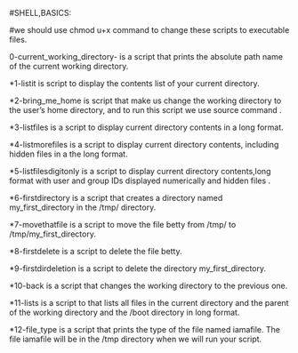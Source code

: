 #SHELL,BASICS:

#we should use chmod u+x command to  change these scripts to executable files.

0-current_working_directory- is a script that prints the absolute path name of the current working directory.

*1-listit is script to display the contents list of your current directory.

*2-bring_me_home is script that make us change the working directory to the user’s home directory, and to run this script we use source command .

*3-listfiles is a script to display current directory contents in a long format.

*4-listmorefiles is a script to display current directory contents, including hidden files in a the long format.

*5-listfilesdigitonly is a script to display current directory contents,long format with user and group IDs displayed numerically and hidden files .

*6-firstdirectory is  a script that creates a directory named my_first_directory in the /tmp/ directory.

*7-movethatfile is a script to move the file betty from /tmp/ to /tmp/my_first_directory.

*8-firstdelete is a script to delete the file betty.

*9-firstdirdeletion is a script to delete the directory my_first_directory.

*10-back is a script that changes the working directory to the previous one.

*11-lists is a script to that lists all files in the current directory and the parent of the working directory and the /boot directory in long format.

*12-file_type is a script that prints the type of the file named iamafile. The file iamafile will be in the /tmp directory when we will run your script.
